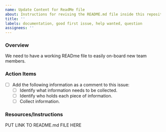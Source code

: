 ```yaml
---
name: Update Content for ReadMe file
about: Instructions for revising the README.md file inside this repository
title: ''
labels: documentation, good first issue, help wanted, question
assignees: ''
---
```


### Overview

We need to have a working READme file to easily on-board new team members.

### Action Items

- [ ] Add the following information as a comment to this issue:
    - [ ] Identify what information needs to be collected.
    - [ ] Identify who holds each piece of information.
    - [ ] Collect information.

### Resources/Instructions

PUT LINK TO README.md FILE HERE
